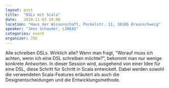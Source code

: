 ```yaml
---
layout: post
title:  "DSLs mit Scala"
date:   2010-11-03 19:00
location: "Haus der Wissenschaft, Pockelstr. 11, 38106 Braunschweig"
speaker: "Jens Schauder, LINEAS"
categories: event
organizer: JUG
---
```

Alle schreiben DSLs. Wirklich alle? Wenn man fragt, "Worauf muss ich achten, wenn ich eine DSL schreiben möchte?",
bekommt man nur wenige konkrete Antworten. In dieser Session wird, ausgehend von einer Idee für eine DSL, diese Schritt
für Schritt in Scala entwickelt. Dabei werden sowohl die verwendeten Scala-Features erläutert als auch die
Designentscheidungen und die Entwicklungsmethode.